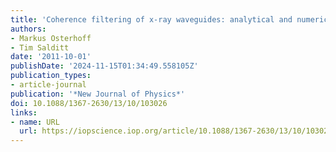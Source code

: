 ```yaml
---
title: 'Coherence filtering of x-ray waveguides: analytical and numerical approach'
authors:
- Markus Osterhoff
- Tim Salditt
date: '2011-10-01'
publishDate: '2024-11-15T01:34:49.558105Z'
publication_types:
- article-journal
publication: '*New Journal of Physics*'
doi: 10.1088/1367-2630/13/10/103026
links:
- name: URL
  url: https://iopscience.iop.org/article/10.1088/1367-2630/13/10/103026
---
```

